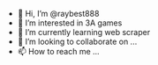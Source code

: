 - 👋 Hi, I’m @raybest888
- 👀 I’m interested in 3A games
- 🌱 I’m currently learning web scraper
- 💞️ I’m looking to collaborate on ...
- 📫 How to reach me ...

<!---
raybest888/raybest888 is a ✨ special ✨ repository because its `README.md` (this file) appears on your GitHub profile.
You can click the Preview link to take a look at your changes.
--->
